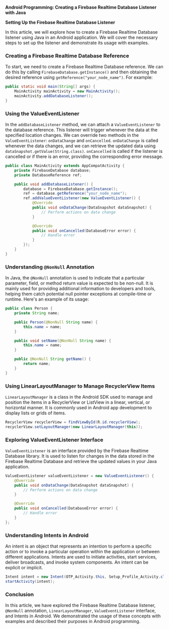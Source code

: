 **Android Programming: Creating a Firebase Realtime Database Listener with Java**

**Setting Up the Firebase Realtime Database Listener**

In this article, we will explore how to create a Firebase Realtime Database listener using Java in an Android application. We will cover the necessary steps to set up the listener and demonstrate its usage with examples.

### Creating a Firebase Realtime Database Reference

To start, we need to create a Firebase Realtime Database reference. We can do this by calling `FirebaseDatabase.getInstance()` and then obtaining the desired reference using `getReference("your_node_name")`. For example:

```java
public static void main(String[] args) {
    MainActivity mainActivity = new MainActivity();
    mainActivity.addDatabaseListener();
}
```

### Using the ValueEventListener

In the `addDatabaseListener` method, we can attach a `ValueEventListener` to the database reference. This listener will trigger whenever the data at the specified location changes. We can override two methods in the `ValueEventListener`: `onDataChange` and `onCancelled`. `onDataChange` is called whenever the data changes, and we can retrieve the updated data using `dataSnapshot.getValue(String.class)`. `onCancelled` is called if the listener is cancelled or if there is an error, providing the corresponding error message.

```java
public class MainActivity extends AppCompatActivity {
    private FirebaseDatabase database;
    private DatabaseReference ref;

    public void addDatabaseListener() {
        database = FirebaseDatabase.getInstance();
        ref = database.getReference("your_node_name");
        ref.addValueEventListener(new ValueEventListener() {
            @Override
            public void onDataChange(DataSnapshot dataSnapshot) {
                // Perform actions on data change
            }

            @Override
            public void onCancelled(DatabaseError error) {
                // Handle error
            }
        });
    }
}
```

### Understanding `@NonNull` Annotation

In Java, the `@NonNull` annotation is used to indicate that a particular parameter, field, or method return value is expected to be non-null. It is mainly used for providing additional information to developers and tools, helping them catch potential null pointer exceptions at compile-time or runtime. Here's an example of its usage:

```java
public class Person {
    private String name;

    public Person(@NonNull String name) {
        this.name = name;
    }

    public void setName(@NonNull String name) {
        this.name = name;
    }

    public @NonNull String getName() {
        return name;
    }
}
```

### Using LinearLayoutManager to Manage RecyclerView Items

`LinearLayoutManager` is a class in the Android SDK used to manage and position the items in a RecyclerView or ListView in a linear, vertical, or horizontal manner. It is commonly used in Android app development to display lists or grids of items.

```java
RecyclerView recyclerView = findViewById(R.id.recyclerView);
recyclerView.setLayoutManager(new LinearLayoutManager(this));
```

### Exploring ValueEventListener Interface

`ValueEventListener` is an interface provided by the Firebase Realtime Database library. It is used to listen for changes in the data stored in the Firebase Realtime Database and retrieve the updated values in your Java application.

```java
ValueEventListener valueEventListener = new ValueEventListener() {
    @Override
    public void onDataChange(DataSnapshot dataSnapshot) {
        // Perform actions on data change
    }

    @Override
    public void onCancelled(DatabaseError error) {
        // Handle error
    }
};
```

### Understanding Intents in Android

An intent is an object that represents an intention to perform a specific action or to invoke a particular operation within the application or between different applications. Intents are used to initiate activities, start services, deliver broadcasts, and invoke system components. An intent can be explicit or implicit.

```java
Intent intent = new Intent(OTP_Activity.this, Setup_Profile_Activity.class);
startActivity(intent);
```

### Conclusion

In this article, we have explored the Firebase Realtime Database listener, `@NonNull` annotation, `LinearLayoutManager`, `ValueEventListener` interface, and Intents in Android. We demonstrated the usage of these concepts with examples and described their purposes in Android programming.